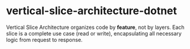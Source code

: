 # vertical-slice-architecture-dotnet
Vertical Slice Architecture organizes code by **feature**, not by layers. Each slice is a complete use case (read or write), encapsulating all necessary logic from request to response.
